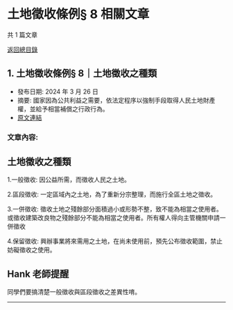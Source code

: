# 土地徵收條例§ 8 相關文章

共 1 篇文章

[返回總目錄](00_總目錄.md)

## 1. 土地徵收條例§ 8｜土地徵收之種類

- 發布日期: 2024 年 3 月 26 日
- 摘要: 國家因為公共利益之需要，依法定程序以強制手段取得人民土地財產權，並給予相當補償之行政行為。
- [原文連結](https://www.jasper-realestate.com/%e5%9c%9f%e5%9c%b0%e5%be%b5%e6%94%b6%e6%a2%9d%e4%be%8b-8%e5%9c%9f%e5%9c%b0_%e5%be%b5%e6%94%b6_%e4%b9%8b%e7%a8%ae%e9%a1%9e/)

### 文章內容:

## 土地徵收之種類

1.一般徵收: 因公益所需，而徵收人民之土地。

2.區段徵收: 一定區域內之土地，為了重新分宗整理，而施行全區土地之徵收。

3.一併徵收: 徵收土地之殘餘部分面積過小或形勢不整，致不能為相當之使用者。或徵收建築改良物之殘餘部分不能為相當之使用者。所有權人得向主管機關申請一併徵收

4.保留徵收: 興辦事業將來需用之土地，在尚未使用前，預先公布徵收範圍，禁止妨礙徵收之使用。

## Hank 老師提醒

同學們要搞清楚一般徵收與區段徵收之差異性唷。

---

